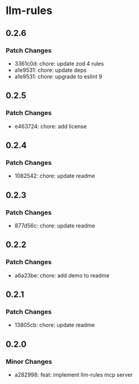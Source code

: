 # llm-rules

## 0.2.6

### Patch Changes

- 3361c0d: chore: update zod 4 rules
- a1e9531: chore: update deps
- a1e9531: chore: upgrade to eslint 9

## 0.2.5

### Patch Changes

- e463724: chore: add license

## 0.2.4

### Patch Changes

- 1082542: chore: update readme

## 0.2.3

### Patch Changes

- 877d56c: chore: update readme

## 0.2.2

### Patch Changes

- a6a23be: chore: add demo to readme

## 0.2.1

### Patch Changes

- 13805cb: chore: update readme

## 0.2.0

### Minor Changes

- a282998: feat: implement llm-rules mcp server
